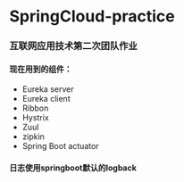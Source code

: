 # SpringCloud-practice
### 互联网应用技术第二次团队作业
#### 现在用到的组件：
+ Eureka server
+ Eureka client
+ Ribbon
+ Hystrix
+ Zuul
+ zipkin
+ Spring Boot actuator
#### 日志使用springboot默认的logback
